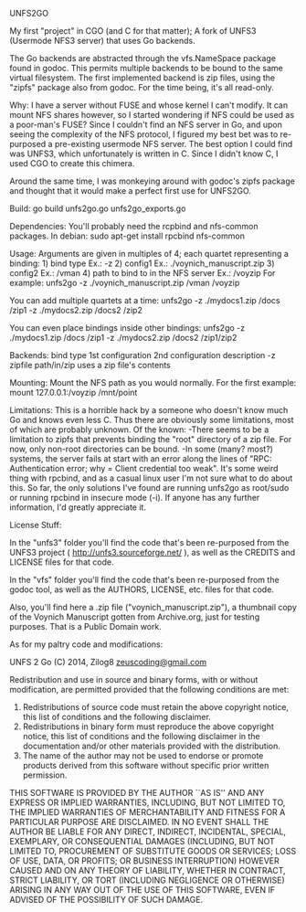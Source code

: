 UNFS2GO

My first "project" in CGO (and C for that matter);
A fork of UNFS3 (Usermode NFS3 server) that uses Go backends.

The Go backends are abstracted through the vfs.NameSpace package found in
godoc. This permits multiple backends to be bound to the same virtual
filesystem. The first implemented backend is zip files, using the "zipfs"
package also from godoc. For the time being, it's all read-only.

Why:
I have a server without FUSE and whose kernel I can't modify.
It can mount NFS shares however, so I started wondering if NFS could be
used as a poor-man's FUSE? Since I couldn't find an NFS server in Go, and
upon seeing the complexity of the NFS protocol, I figured my best bet was
to re-purposed a pre-existing usermode NFS server. The best option I could
find was UNFS3, which unfortunately is written in C. Since I didn't know C,
I used CGO to create this chimera.

Around the same time, I was monkeying around with godoc's zipfs package and
thought that it would make a perfect first use for UNFS2GO.

Build:
	go build unfs2go.go unfs2go_exports.go

Dependencies:
You'll probably need the rcpbind and nfs-common packages.
In debian:
	sudo apt-get install rpcbind nfs-common
	
Usage:
Arguments are given in multiples of 4; each quartet representing a binding:
	1) bind type							Ex.:  -z
	2) config1								Ex.:  ./voynich_manuscript.zip
	3) config2								Ex.:  /vman
	4) path to bind to in the NFS server	Ex.:  /voyzip
For example:
	unfs2go -z ./voynich_manuscript.zip /vman /voyzip
	
You can add multiple quartets at a time:
	unfs2go -z ./mydocs1.zip /docs /zip1 -z ./mydocs2.zip /docs2 /zip2
	
You can even place bindings inside other bindings:
	unfs2go -z ./mydocs1.zip /docs /zip1 -z ./mydocs2.zip /docs2 /zip1/zip2

Backends:
bind type	1st configuration	2nd configuration	description
-z			zipfile 			path/in/zip			uses a zip file's contents

Mounting:
Mount the NFS path as you would normally. For the first example:
	mount 127.0.0.1:/voyzip /mnt/point

Limitations:
This is a horrible hack by a someone who doesn't know much Go and knows even less C.
Thus there are obviously some limitations, most of which are probably unknown.
Of the known:
-There seems to be a limitation to zipfs that prevents binding the "root"
directory of a zip file. For now, only non-root directories can be bound.
-In some (many? most?) systems, the server fails at start with an error along the
lines of "RPC: Authentication error; why = Client credential too weak". It's some
weird thing with rpcbind, and as a casual linux user I'm not sure what to do about
this. So far, the only solutions I've found are running unfs2go as root/sudo or
running rpcbind in insecure mode (-i). If anyone has any further information, I'd
greatly appreciate it.

License Stuff:

In the "unfs3" folder you'll find the code that's been re-purposed from the UNFS3
project ( http://unfs3.sourceforge.net/ ), as well as the CREDITS and LICENSE files
for that code.

In the "vfs" folder you'll find the code that's been re-purposed from the godoc
tool, as well as the AUTHORS, LICENSE, etc. files for that code.

Also, you'll find here a .zip file ("voynich_manuscript.zip"), a thumbnail copy of
the Voynich Manuscript gotten from Archive.org, just for testing purposes. That is
a Public Domain work.

As for my paltry code and modifications:

UNFS 2 Go
(C) 2014, Zilog8 <zeuscoding@gmail.com>

Redistribution and use in source and binary forms, with or without
modification, are permitted provided that the following conditions are met:

1. Redistributions of source code must retain the above copyright notice,
   this list of conditions and the following disclaimer.
2. Redistributions in binary form must reproduce the above copyright notice,
   this list of conditions and the following disclaimer in the documentation
   and/or other materials provided with the distribution.
3. The name of the author may not be used to endorse or promote products
   derived from this software without specific prior written permission.

THIS SOFTWARE IS PROVIDED BY THE AUTHOR ``AS IS'' AND ANY EXPRESS OR IMPLIED
WARRANTIES, INCLUDING, BUT NOT LIMITED TO, THE IMPLIED WARRANTIES OF
MERCHANTABILITY AND FITNESS FOR A PARTICULAR PURPOSE ARE DISCLAIMED. IN NO
EVENT SHALL THE AUTHOR BE LIABLE FOR ANY DIRECT, INDIRECT, INCIDENTAL,
SPECIAL, EXEMPLARY, OR CONSEQUENTIAL DAMAGES (INCLUDING, BUT NOT LIMITED TO,
PROCUREMENT OF SUBSTITUTE GOODS OR SERVICES; LOSS OF USE, DATA, OR PROFITS;
OR BUSINESS INTERRUPTION) HOWEVER CAUSED AND ON ANY THEORY OF LIABILITY,
WHETHER IN CONTRACT, STRICT LIABILITY, OR TORT (INCLUDING NEGLIGENCE OR
OTHERWISE) ARISING IN ANY WAY OUT OF THE USE OF THIS SOFTWARE, EVEN IF
ADVISED OF THE POSSIBILITY OF SUCH DAMAGE.
